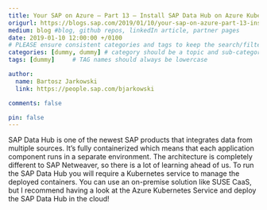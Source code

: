 ```yaml
---
title: Your SAP on Azure – Part 13 – Install SAP Data Hub on Azure Kubernetes Service
origurl: https://blogs.sap.com/2019/01/10/your-sap-on-azure-part-13-install-sap-data-hub-on-azure-kubernetes-service/
medium: blog #blog, github repos, linkedIn article, partner pages
date: 2019-01-10 12:00:00 +/0100
# PLEASE ensure consistent categories and tags to keep the search/filtering meaningful!
categories: [dummy, dummy] # category should be a topic and sub-category primary product
tags: [dummy]     # TAG names should always be lowercase

author:
  name: Bartosz Jarkowski
  link: https://people.sap.com/bjarkowski

comments: false

pin: false
---
```

SAP Data Hub is one of the newest SAP products that integrates data from multiple sources. It’s fully containerized which means that each application component runs in a separate environment. The architecture is completely different to SAP Netweaver, so there is a lot of learning ahead of us. To run the SAP Data Hub you will require a Kubernetes service to manage the deployed containers. You can use an on-premise solution like SUSE CaaS, but I recommend having a look at the Azure Kubernetes Service and deploy the SAP Data Hub in the cloud!
